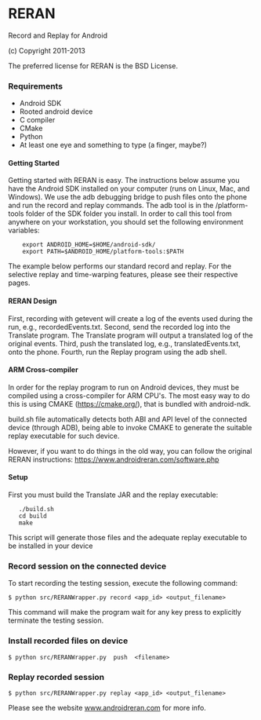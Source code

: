 
RERAN
=====
Record and Replay for Android

(c)  Copyright 2011-2013

The preferred license for RERAN is the BSD License.

### Requirements

- Android SDK
- Rooted android device
- C compiler
- CMake
- Python 
- At least one eye and something to type (a finger, maybe?)


#### Getting Started

Getting started with RERAN is easy. The instructions below assume you
have the Android SDK installed on your computer (runs on Linux, Mac, 
and Windows). We use the adb debugging bridge to push files onto the 
phone and run the record and replay commands. The adb tool is in the 
/platform-tools folder of the SDK folder you install. In order to call this tool from anywhere on your workstation, you should set the following environment variables:

```
	export ANDROID_HOME=$HOME/android-sdk/ 
 	export PATH=$ANDROID_HOME/platform-tools:$PATH
```  




The example below 
performs our standard record and replay. For the selective replay and 
time-warping features, please see their respective pages.



#### RERAN Design

First, recording with getevent will create a log of the events used 
during the run, e.g., recordedEvents.txt. Second, send the recorded 
log into the Translate program. The Translate program will output a 
translated log of the original events. Third, push the translated 
log, e.g., translatedEvents.txt, onto the phone. Fourth, run the Replay 
program using the adb shell.


#### ARM Cross-compiler

In order for the replay program to run on Android devices, they must be compiled using a cross-compiler for ARM CPU's. The most easy way to do this is using CMAKE (https://cmake.org/), that is bundled with android-ndk. 

build.sh file automatically detects both ABI and API level of the connected device (through ADB), being able to invoke CMAKE to generate the suitable replay executable for such device.

However, if you want to do things in the old way, you can follow the original RERAN instructions: https://www.androidreran.com/software.php 

#### Setup

First you must build the Translate JAR and the replay executable:

```
   ./build.sh
   cd build
   make
```  

This script will generate those files and the adequate replay executable to be 
installed in your device

### Record session on the connected device
To start recording the testing session, execute the following command:

```
$ python src/RERANWrapper.py record <app_id> <output_filename>
```  

This command will make the program wait for any key press to explicitly terminate the testing session.

### Install recorded files on device

```
$ python src/RERANWrapper.py  push  <filename>
```  

### Replay recorded session 

```
$ python src/RERANWrapper.py replay <app_id> <output_filename>
```  




Please see the website www.androidreran.com for more info.